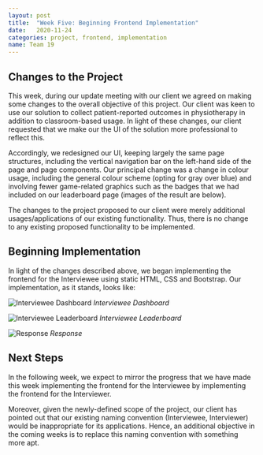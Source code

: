 ```yaml
---
layout: post
title:  "Week Five: Beginning Frontend Implementation"
date:   2020-11-24
categories: project, frontend, implementation
name: Team 19
---
```


## Changes to the Project

This week, during our update meeting with our client we agreed on making some changes to the overall objective of this project. Our client was keen to use our solution to collect patient-reported outcomes in physiotherapy in addition to classroom-based usage. In light of these changes, our client requested that we make our the UI of the solution more professional to reflect this.

Accordingly, we redesigned our UI, keeping largely the same page structures, including the vertical navigation bar on the left-hand side of the page and page components. Our principal change was a change in colour usage, including the general colour scheme (opting for gray over blue) and involving fewer game-related graphics such as the badges that we had included on our leaderboard page (images of the result are below).

The changes to the project proposed to our client were merely additional usages/applications of our existing functionality. Thus, there is no change to any existing proposed functionality to be implemented.

## Beginning Implementation

In light of the changes described above, we began implementing the frontend for the Interviewee using static HTML, CSS and Bootstrap. Our implementation, as it stands, looks like:

![Interviewee Dashboard](/COMP0016_2020_21_Team19/assets/interviewee_dashboard.png)
*Interviewee Dashboard*


![Interviewee Leaderboard](/COMP0016_2020_21_Team19/assets/interviewee_leaderboard.png)
*Interviewee Leaderboard*


![Response](/COMP0016_2020_21_Team19/assets/response.png)
*Response*

## Next Steps

In the following week, we expect to mirror the progress that we have made this week implementing the frontend for the Interviewee by implementing the frontend for the Interviewer. 

Moreover, given the newly-defined scope of the project, our client has pointed out that our existing naming convention (Interviewee, Interviewer) would be inappropriate for its applications. Hence, an additional objective in the coming weeks is to replace this naming convention with something more apt.